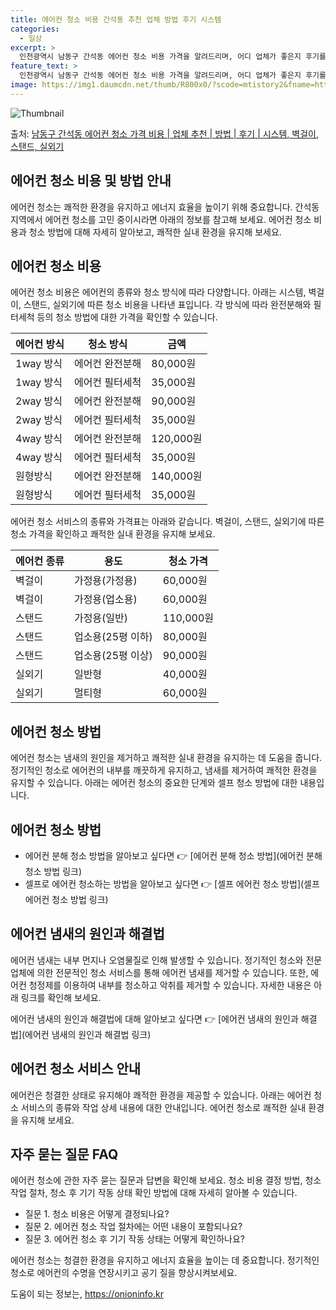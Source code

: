 ```yaml
---
title: 에어컨 청소 비용 간석동 추천 업체 방법 후기 시스템
categories:
  - 일상
excerpt: >
  인천광역시 남동구 간석동 에어컨 청소 비용 가격을 알려드리며, 어디 업체가 좋은지 후기를 통해 알아보겠습니다. 현재 글에서는 시스템, 벽걸이, 스탠드, 실외기 각각에 대해 청소 비용이 나와 있으니 참고하시면 되겠습니다. 에어컨 분해 청소 방법 보기 👈 클릭셀프 에어컨 청소 방법 보기👈 클릭남동구 간석동 에어컨 청소 비용시스템에어컨 방식클리닝방식금액1way 방식에어컨 완전분해80,000원1way 방식에어컨 필터세척35,000원2way 방식에어컨 완전분해90,000원2way 방식에어컨 필터세척35,000원4way 방식에어컨 완전분해120,000원4way 방식에어컨 필터세척35,000원원형방식에어컨 완전분해140,000원원형방식에어컨 필터세척35,000원에어컨 청소 견적 샘플 보기 👈 클릭에어컨 냄새의 원인에..
feature_text: >
  인천광역시 남동구 간석동 에어컨 청소 비용 가격을 알려드리며, 어디 업체가 좋은지 후기를 통해 알아보겠습니다. 현재 글에서는 시스템, 벽걸이, 스탠드, 실외기 각각에 대해 청소 비용이 나와 있으니 참고하시면 되겠습니다. 에어컨 분해 청소 방법 보기 👈 클릭셀프 에어컨 청소 방법 보기👈 클릭남동구 간석동 에어컨 청소 비용시스템에어컨 방식클리닝방식금액1way 방식에어컨 완전분해80,000원1way 방식에어컨 필터세척35,000원2way 방식에어컨 완전분해90,000원2way 방식에어컨 필터세척35,000원4way 방식에어컨 완전분해120,000원4way 방식에어컨 필터세척35,000원원형방식에어컨 완전분해140,000원원형방식에어컨 필터세척35,000원에어컨 청소 견적 샘플 보기 👈 클릭에어컨 냄새의 원인에..
image: https://img1.daumcdn.net/thumb/R800x0/?scode=mtistory2&fname=https%3A%2F%2Fblog.kakaocdn.net%2Fdn%2FkRluJ%2FbtsHwfIpz4D%2FFKorP2b8M7tDe4BYBKkAbk%2Fimg.webp
---
```


![Thumbnail](https://img1.daumcdn.net/thumb/R800x0/?scode=mtistory2&fname=https%3A%2F%2Fblog.kakaocdn.net%2Fdn%2FkRluJ%2FbtsHwfIpz4D%2FFKorP2b8M7tDe4BYBKkAbk%2Fimg.webp)

<p>출처: <a href="https://onioninfo.kr/entry/%EB%82%A8%EB%8F%99%EA%B5%AC-%EA%B0%84%EC%84%9D%EB%8F%99-%EC%97%90%EC%96%B4%EC%BB%A8-%EC%B2%AD%EC%86%8C-%EA%B0%80%EA%B2%A9-%EB%B9%84%EC%9A%A9-%EC%97%85%EC%B2%B4-%EC%B6%94%EC%B2%9C-%EB%B0%A9%EB%B2%95-%ED%9B%84%EA%B8%B0-%EC%8B%9C%EC%8A%A4%ED%85%9C-%EB%B2%BD%EA%B1%B8%EC%9D%B4-%EC%8A%A4%ED%83%A0%EB%93%9C-%EC%8B%A4%EC%99%B8%EA%B8%B0" rel="dofollow">남동구 간석동 에어컨 청소 가격 비용 | 업체 추천 | 방법 | 후기 | 시스템, 벽걸이, 스탠드, 실외기</a> </p>

## 에어컨 청소 비용 및 방법 안내

에어컨 청소는 쾌적한 환경을 유지하고 에너지 효율을 높이기 위해 중요합니다. 간석동 지역에서 에어컨 청소를 고민 중이시라면 아래의 정보를
참고해 보세요. 에어컨 청소 비용과 청소 방법에 대해 자세히 알아보고, 쾌적한 실내 환경을 유지해 보세요.

## 에어컨 청소 비용

에어컨 청소 비용은 에어컨의 종류와 청소 방식에 따라 다양합니다. 아래는 시스템, 벽걸이, 스탠드, 실외기에 따른 청소 비용을 나타낸
표입니다. 각 방식에 따라 완전분해와 필터세척 등의 청소 방법에 대한 가격을 확인할 수 있습니다.

**에어컨 방식** | **청소 방식** | **금액**  
---|---|---  
1way 방식 | 에어컨 완전분해 | 80,000원  
1way 방식 | 에어컨 필터세척 | 35,000원  
2way 방식 | 에어컨 완전분해 | 90,000원  
2way 방식 | 에어컨 필터세척 | 35,000원  
4way 방식 | 에어컨 완전분해 | 120,000원  
4way 방식 | 에어컨 필터세척 | 35,000원  
원형방식 | 에어컨 완전분해 | 140,000원  
원형방식 | 에어컨 필터세척 | 35,000원  
  
에어컨 청소 서비스의 종류와 가격표는 아래와 같습니다. 벽걸이, 스탠드, 실외기에 따른 청소 가격을 확인하고 쾌적한 실내 환경을 유지해
보세요.

**에어컨 종류** | **용도** | **청소 가격**  
---|---|---  
벽걸이 | 가정용(가정용) | 60,000원  
벽걸이 | 가정용(업소용) | 60,000원  
스탠드 | 가정용(일반) | 110,000원  
스탠드 | 업소용(25평 이하) | 80,000원  
스탠드 | 업소용(25평 이상) | 90,000원  
실외기 | 일반형 | 40,000원  
실외기 | 멀티형 | 60,000원  
  
## 에어컨 청소 방법

에어컨 청소는 냄새의 원인을 제거하고 쾌적한 실내 환경을 유지하는 데 도움을 줍니다. 정기적인 청소로 에어컨의 내부를 깨끗하게 유지하고,
냄새를 제거하여 쾌적한 환경을 유지할 수 있습니다. 아래는 에어컨 청소의 중요한 단계와 셀프 청소 방법에 대한 내용입니다.

## 에어컨 청소 방법

  * 에어컨 분해 청소 방법을 알아보고 싶다면 👉 [에어컨 분해 청소 방법](에어컨 분해 청소 방법 링크)
  * 셀프로 에어컨 청소하는 방법을 알아보고 싶다면 👉 [셀프 에어컨 청소 방법](셀프 에어컨 청소 방법 링크)

## 에어컨 냄새의 원인과 해결법

에어컨 냄새는 내부 먼지나 오염물질로 인해 발생할 수 있습니다. 정기적인 청소와 전문 업체에 의한 전문적인 청소 서비스를 통해 에어컨 냄새를
제거할 수 있습니다. 또한, 에어컨 청정제를 이용하여 내부를 청소하고 악취를 제거할 수 있습니다. 자세한 내용은 아래 링크를 확인해 보세요.

에어컨 냄새의 원인과 해결법에 대해 알아보고 싶다면 👉 [에어컨 냄새의 원인과 해결법](에어컨 냄새의 원인과 해결법 링크)

## 에어컨 청소 서비스 안내

에어컨은 청결한 상태로 유지해야 쾌적한 환경을 제공할 수 있습니다. 아래는 에어컨 청소 서비스의 종류와 작업 상세 내용에 대한 안내입니다.
에어컨 청소로 쾌적한 실내 환경을 유지해 보세요.

## 자주 묻는 질문 FAQ

에어컨 청소에 관한 자주 묻는 질문과 답변을 확인해 보세요. 청소 비용 결정 방법, 청소 작업 절차, 청소 후 기기 작동 상태 확인 방법에
대해 자세히 알아볼 수 있습니다.

  * 질문 1. 청소 비용은 어떻게 결정되나요?
  * 질문 2. 에어컨 청소 작업 절차에는 어떤 내용이 포함되나요?
  * 질문 3. 에어컨 청소 후 기기 작동 상태는 어떻게 확인하나요?

에어컨 청소는 청결한 환경을 유지하고 에너지 효율을 높이는 데 중요합니다. 정기적인 청소로 에어컨의 수명을 연장시키고 공기 질을
향상시켜보세요.



 

도움이 되는 정보는, <a href="https://onioninfo.kr" rel="dofollow">https://onioninfo.kr</a>


